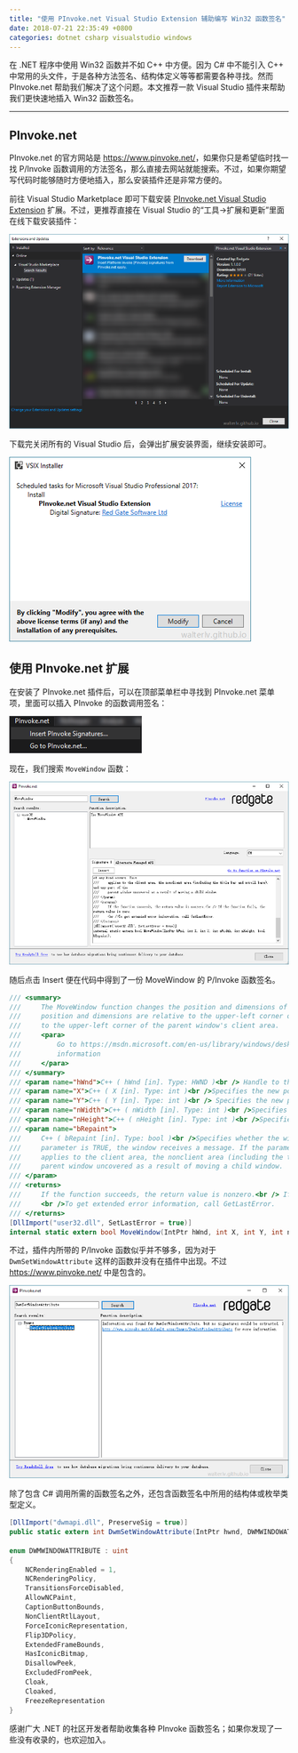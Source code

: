 ```yaml
---
title: "使用 PInvoke.net Visual Studio Extension 辅助编写 Win32 函数签名"
date: 2018-07-21 22:35:49 +0800
categories: dotnet csharp visualstudio windows
---
```


在 .NET 程序中使用 Win32 函数并不如 C++ 中方便。因为 C# 中不能引入 C++ 中常用的头文件，于是各种方法签名、结构体定义等等都需要各种寻找。然而 PInvoke.net 帮助我们解决了这个问题。本文推荐一款 Visual Studio 插件来帮助我们更快速地插入 Win32 函数签名。

---

<div id="toc"></div>

## PInvoke.net

PInvoke.net 的官方网站是 <https://www.pinvoke.net/>，如果你只是希望临时找一找 P/Invoke 函数调用的方法签名，那么直接去网站就能搜索。不过，如果你期望写代码时能够随时方便地插入，那么安装插件还是非常方便的。

前往 Visual Studio Marketplace 即可下载安装 [PInvoke.net Visual Studio Extension](https://marketplace.visualstudio.com/items?itemName=vs-publisher-306627.PInvokenetVisualStudioExtension) 扩展。不过，更推荐直接在 Visual Studio 的“工具->扩展和更新”里面在线下载安装插件：

![PInvoke.net Visual Studio Extension](/static/posts/2018-07-21-22-39-09.png)

下载完关闭所有的 Visual Studio 后，会弹出扩展安装界面，继续安装即可。

![安装扩展](/static/posts/2018-07-21-22-38-12.png)

## 使用 PInvoke.net 扩展

在安装了 PInvoke.net 插件后，可以在顶部菜单栏中寻找到 PInvoke.net 菜单项，里面可以插入 PInvoke 的函数调用签名：

![Insert PInvoke Signatures](/static/posts/2018-07-21-22-54-08.png)

现在，我们搜索 `MoveWindow` 函数：

![MoveWindow](/static/posts/2018-07-21-22-57-52.png)

随后点击 Insert 便在代码中得到了一份 MoveWindow 的 P/Invoke 函数签名。

```csharp
/// <summary>
///     The MoveWindow function changes the position and dimensions of the specified window. For a top-level window, the
///     position and dimensions are relative to the upper-left corner of the screen. For a child window, they are relative
///     to the upper-left corner of the parent window's client area.
///     <para>
///         Go to https://msdn.microsoft.com/en-us/library/windows/desktop/ms633534%28v=vs.85%29.aspx for more
///         information
///     </para>
/// </summary>
/// <param name="hWnd">C++ ( hWnd [in]. Type: HWND )<br /> Handle to the window.</param>
/// <param name="X">C++ ( X [in]. Type: int )<br />Specifies the new position of the left side of the window.</param>
/// <param name="Y">C++ ( Y [in]. Type: int )<br /> Specifies the new position of the top of the window.</param>
/// <param name="nWidth">C++ ( nWidth [in]. Type: int )<br />Specifies the new width of the window.</param>
/// <param name="nHeight">C++ ( nHeight [in]. Type: int )<br />Specifies the new height of the window.</param>
/// <param name="bRepaint">
///     C++ ( bRepaint [in]. Type: bool )<br />Specifies whether the window is to be repainted. If this
///     parameter is TRUE, the window receives a message. If the parameter is FALSE, no repainting of any kind occurs. This
///     applies to the client area, the nonclient area (including the title bar and scroll bars), and any part of the
///     parent window uncovered as a result of moving a child window.
/// </param>
/// <returns>
///     If the function succeeds, the return value is nonzero.<br /> If the function fails, the return value is zero.
///     <br />To get extended error information, call GetLastError.
/// </returns>
[DllImport("user32.dll", SetLastError = true)]
internal static extern bool MoveWindow(IntPtr hWnd, int X, int Y, int nWidth, int nHeight, bool bRepaint);
```

不过，插件内所带的 P/Invoke 函数似乎并不够多，因为对于 `DwmSetWindowAttribute` 这样的函数并没有在插件中出现。不过 <https://www.pinvoke.net/> 中是包含的。

![](/static/posts/2018-07-21-22-56-00.png)

除了包含 C# 调用所需的函数签名之外，还包含函数签名中所用的结构体或枚举类型定义。

```csharp
[DllImport("dwmapi.dll", PreserveSig = true)]
public static extern int DwmSetWindowAttribute(IntPtr hwnd, DWMWINDOWATTRIBUTE attr, ref int attrValue, int attrSize);

enum DWMWINDOWATTRIBUTE : uint
{ 
    NCRenderingEnabled = 1,
    NCRenderingPolicy,
    TransitionsForceDisabled,
    AllowNCPaint,
    CaptionButtonBounds,
    NonClientRtlLayout,
    ForceIconicRepresentation,
    Flip3DPolicy,
    ExtendedFrameBounds,
    HasIconicBitmap,
    DisallowPeek,
    ExcludedFromPeek,
    Cloak,
    Cloaked,
    FreezeRepresentation
}
```

感谢广大 .NET 的社区开发者帮助收集各种 PInvoke 函数签名；如果你发现了一些没有收录的，也欢迎加入。
